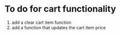 # To do for cart functionality
1. add a clear cart item function
2. add a function that updates the cart item price

